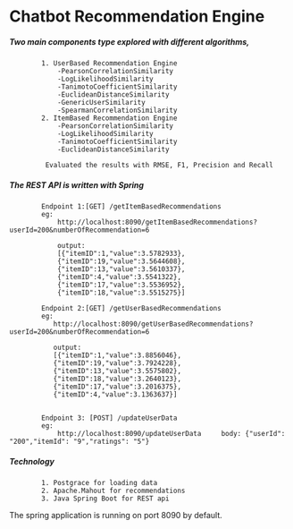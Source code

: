 # Chatbot Recommendation Engine

##### Two main components type explored with different algorithms,

            1. UserBased Recommendation Engine
                -PearsonCorrelationSimilarity
                -LogLikelihoodSimilarity
                -TanimotoCoefficientSimilarity
                -EuclideanDistanceSimilarity
                -GenericUserSimilarity
                -SpearmanCorrelationSimilarity
            2. ItemBased Recommendation Engine
                -PearsonCorrelationSimilarity
                -LogLikelihoodSimilarity
                -TanimotoCoefficientSimilarity
                -EuclideanDistanceSimilarity
                
             Evaluated the results with RMSE, F1, Precision and Recall
     
            
##### The REST API is written with Spring
            
            Endpoint 1:[GET] /getItemBasedRecommendations
            eg:
                http://localhost:8090/getItemBasedRecommendations?userId=200&numberOfRecommendation=6
                
                output:
                [{"itemID":1,"value":3.5782933},
                {"itemID":19,"value":3.5644608},
                {"itemID":13,"value":3.5610337},
                {"itemID":4,"value":3.5541322},
                {"itemID":17,"value":3.5536952},
                {"itemID":18,"value":3.5515275}]
            
            Endpoint 2:[GET] /getUserBasedRecommendations
            eg:
               http://localhost:8090/getUserBasedRecommendations?userId=200&numberOfRecommendation=6
                            
               output:
               [{"itemID":1,"value":3.8856046},
               {"itemID":19,"value":3.7924228},
               {"itemID":13,"value":3.5575802},
               {"itemID":18,"value":3.2640123},
               {"itemID":17,"value":3.2016375},
               {"itemID":4,"value":3.1363637}]
            
            
            Endpoint 3: [POST] /updateUserData
            eg:
                http://localhost:8090/updateUserData     body: {"userId": "200","itemId": "9","ratings": "5"}
                
                
 ##### Technology
            1. Postgrace for loading data
            2. Apache.Mahout for recommendations
            3. Java Spring Boot for REST api
 
The spring application is running on port 8090 by default.
 